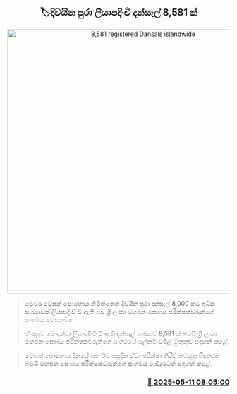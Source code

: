<p align='center'><b><h2 align='center' title='8,581 registered Dansals islandwide'>🏷දිවයින පුරා ලියාපදිංචි දන්සැල් 8,581 ක්</h2></b></p>
<p align='center'><img src='https://helakuru.sgp1.cdn.digitaloceanspaces.com/esana/images/lib/dansal-new-archived.jpg' width='600' alt='8,581 registered Dansals islandwide'></p>

> මෙවර වෙසක් පොහොය නිමිත්තෙන් දිවයින පුරා දන්සැල් 8,000 කට අධික සංඛ්‍යාවක් ලියාපදිංචි වී ඇති බව ශ්‍රී ලංකා මහජන සෞඛ්‍ය පරීක්ෂකවරුන්ගේ සංගමය පවසනවා.

> ඒ අනුව මේ දක්වා ලියාපදිංචි වී ඇති දන්සැල් සංඛ්‍යාව 8,581 ක් බවයි ශ්‍රී ලංකා මහජන සෞඛ්‍ය පරීක්ෂකවරුන්ගේ සංගමයේ ලේකම් චමිල් මුතුකුඩ සඳහන් කළේ.

> වෙසක් පොහොය දිනයේ සහ ඊට පසුදින ඒවා පරීක්ෂා කිරීම් කටයුතු සිදුකරන බවයි මහජන සෞඛ්‍ය පරීක්ෂකවරුන්ගේ සංගමය වැඩිදුරටත් සඳහන් කළේ.



<h3 align='right'><a href='https://www.helakuru.lk/esana/p/109999/'>📅 2025-05-11 08:05:00</a></h3>
